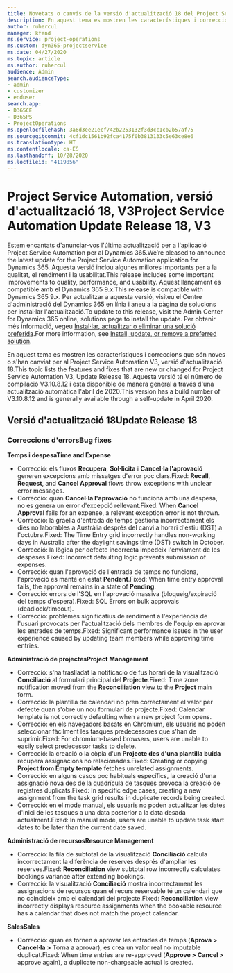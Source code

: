 ```yaml
---
title: Novetats o canvis de la versió d'actualització 18 del Project Service Automation, V3
description: En aquest tema es mostren les característiques i correccions disponibles al Project Service Automation V3, versió d'actualització 18.
author: ruhercul
manager: kfend
ms.service: project-operations
ms.custom: dyn365-projectservice
ms.date: 04/27/2020
ms.topic: article
ms.author: ruhercul
audience: Admin
search.audienceType:
- admin
- customizer
- enduser
search.app:
- D365CE
- D365PS
- ProjectOperations
ms.openlocfilehash: 3a6d3ee21ecf742b2253132f3d3cc1cb2b57af75
ms.sourcegitcommit: 4cf1dc1561b92fca4175f0b3813133c5e63ce8e6
ms.translationtype: HT
ms.contentlocale: ca-ES
ms.lasthandoff: 10/28/2020
ms.locfileid: "4119856"
---
```

# <a name="project-service-automation-update-release-18-v3"></a><span data-ttu-id="91357-103">Project Service Automation, versió d'actualització 18, V3</span><span class="sxs-lookup"><span data-stu-id="91357-103">Project Service Automation Update Release 18, V3</span></span>

<span data-ttu-id="91357-104">Estem encantats d'anunciar-vos l'última actualització per a l'aplicació Project Service Automation per al Dynamics 365.</span><span class="sxs-lookup"><span data-stu-id="91357-104">We’re pleased to announce the latest update for the Project Service Automation application for Dynamics 365.</span></span> <span data-ttu-id="91357-105">Aquesta versió inclou algunes millores importants per a la qualitat, el rendiment i la usabilitat.</span><span class="sxs-lookup"><span data-stu-id="91357-105">This release includes some important improvements to quality, performance, and usability.</span></span> <span data-ttu-id="91357-106">Aquest llançament és compatible amb el Dynamics 365 9.x.</span><span class="sxs-lookup"><span data-stu-id="91357-106">This release is compatible with Dynamics 365 9.x.</span></span> <span data-ttu-id="91357-107">Per actualitzar a aquesta versió, visiteu el Centre d'administració del Dynamics 365 en línia i aneu a la pàgina de solucions per instal·lar l'actualització.</span><span class="sxs-lookup"><span data-stu-id="91357-107">To update to this release, visit the Admin Center for Dynamics 365 online, solutions page to install the update.</span></span> <span data-ttu-id="91357-108">Per obtenir més informació, vegeu [Instal·lar, actualitzar o eliminar una solució preferida](https://docs.microsoft.com/power-platform/admin/install-remove-preferred-solution).</span><span class="sxs-lookup"><span data-stu-id="91357-108">For more information, see [Install, update, or remove a preferred solution](https://docs.microsoft.com/power-platform/admin/install-remove-preferred-solution).</span></span>

<span data-ttu-id="91357-109">En aquest tema es mostren les característiques i correccions que són noves o s'han canviat per al Project Service Automation V3, versió d'actualització 18.</span><span class="sxs-lookup"><span data-stu-id="91357-109">This topic lists the features and fixes that are new or changed for Project Service Automation V3, Update Release 18.</span></span> <span data-ttu-id="91357-110">Aquesta versió té el número de compilació V3.10.8.12 i està disponible de manera general a través d'una actualització automàtica l'abril de 2020.</span><span class="sxs-lookup"><span data-stu-id="91357-110">This version has a build number of V3.10.8.12 and is generally available through a self-update in April 2020.</span></span>

## <a name="update-release-18"></a><span data-ttu-id="91357-111">Versió d'actualització 18</span><span class="sxs-lookup"><span data-stu-id="91357-111">Update Release 18</span></span>

### <a name="bug-fixes"></a><span data-ttu-id="91357-112">Correccions d'errors</span><span class="sxs-lookup"><span data-stu-id="91357-112">Bug fixes</span></span>

<span data-ttu-id="91357-113">**Temps i despesa**</span><span class="sxs-lookup"><span data-stu-id="91357-113">**Time and Expense**</span></span>

- <span data-ttu-id="91357-114">Correcció: els fluxos **Recupera**, **Sol·licita** i **Cancel·la l'aprovació** generen excepcions amb missatges d'error poc clars.</span><span class="sxs-lookup"><span data-stu-id="91357-114">Fixed: **Recall**, **Request**, and **Cancel Approval** flows throw exceptions with unclear error messages.</span></span>
- <span data-ttu-id="91357-115">Correcció: quan **Cancel·la l'aprovació** no funciona amb una despesa, no es genera un error d'excepció rellevant.</span><span class="sxs-lookup"><span data-stu-id="91357-115">Fixed: When **Cancel Approval** fails for an expense, a relevant exception error is not thrown.</span></span>
- <span data-ttu-id="91357-116">Correcció: la graella d'entrada de temps gestiona incorrectament els dies no laborables a Austràlia després del canvi a horari d'estiu (DST) a l'octubre.</span><span class="sxs-lookup"><span data-stu-id="91357-116">Fixed: The Time Entry grid incorrectly handles non-working days in Australia after the daylight savings time (DST) switch in October.</span></span>
- <span data-ttu-id="91357-117">Correcció: la lògica per defecte incorrecta impedeix l'enviament de les despeses.</span><span class="sxs-lookup"><span data-stu-id="91357-117">Fixed: Incorrect defaulting logic prevents submission of expenses.</span></span>
- <span data-ttu-id="91357-118">Correcció: quan l'aprovació de l'entrada de temps no funciona, l'aprovació es manté en estat **Pendent**.</span><span class="sxs-lookup"><span data-stu-id="91357-118">Fixed: When time entry approval fails, the approval remains in a state of **Pending**.</span></span>
- <span data-ttu-id="91357-119">Correcció: errors de l'SQL en l'aprovació massiva (bloqueig/expiració del temps d'espera).</span><span class="sxs-lookup"><span data-stu-id="91357-119">Fixed: SQL Errors on bulk approvals (deadlock/timeout).</span></span>
- <span data-ttu-id="91357-120">Correcció: problemes significatius de rendiment a l'experiència de l'usuari provocats per l'actualització dels membres de l'equip en aprovar les entrades de temps.</span><span class="sxs-lookup"><span data-stu-id="91357-120">Fixed: Significant performance issues in the user experience caused by updating team members while approving time entries.</span></span>

<span data-ttu-id="91357-121">**Administració de projectes**</span><span class="sxs-lookup"><span data-stu-id="91357-121">**Project Management**</span></span>

- <span data-ttu-id="91357-122">Correcció: s'ha traslladat la notificació de fus horari de la visualització **Conciliació** al formulari principal del **Projecte**.</span><span class="sxs-lookup"><span data-stu-id="91357-122">Fixed: Time zone notification moved from the **Reconciliation** view to the **Project** main form.</span></span>
- <span data-ttu-id="91357-123">Correcció: la plantilla de calendari no pren correctament el valor per defecte quan s'obre un nou formulari de projecte.</span><span class="sxs-lookup"><span data-stu-id="91357-123">Fixed: Calendar template is not correctly defaulting when a new project form opens.</span></span>
- <span data-ttu-id="91357-124">Correcció: en els navegadors basats en Chromium, els usuaris no poden seleccionar fàcilment les tasques predecessores que s'han de suprimir.</span><span class="sxs-lookup"><span data-stu-id="91357-124">Fixed: For chromium-based browsers, users are unable to easily select predecessor tasks to delete.</span></span>
- <span data-ttu-id="91357-125">Correcció: la creació o la còpia d'un **Projecte des d'una plantilla buida** recupera assignacions no relacionades.</span><span class="sxs-lookup"><span data-stu-id="91357-125">Fixed: Creating or copying **Project from Empty template** fetches unrelated assignments.</span></span>
- <span data-ttu-id="91357-126">Correcció: en alguns casos poc habituals específics, la creació d'una assignació nova des de la quadrícula de tasques provoca la creació de registres duplicats.</span><span class="sxs-lookup"><span data-stu-id="91357-126">Fixed: In specific edge cases, creating a new assignment from the task grid results in duplicate records being created.</span></span>
- <span data-ttu-id="91357-127">Correcció: en el mode manual, els usuaris no poden actualitzar les dates d'inici de les tasques a una data posterior a la data desada actualment.</span><span class="sxs-lookup"><span data-stu-id="91357-127">Fixed: In manual mode, users are unable to update task start dates to be later than the current date saved.</span></span>

<span data-ttu-id="91357-128">**Administració de recursos**</span><span class="sxs-lookup"><span data-stu-id="91357-128">**Resource Management**</span></span>

- <span data-ttu-id="91357-129">Correcció: la fila de subtotal de la visualització **Conciliació** calcula incorrectament la diferència de reserves després d'ampliar les reserves.</span><span class="sxs-lookup"><span data-stu-id="91357-129">Fixed: **Reconciliation** view subtotal row incorrectly calculates bookings variance after extending bookings.</span></span>
- <span data-ttu-id="91357-130">Correcció: la visualització **Conciliació** mostra incorrectament les assignacions de recursos quan el recurs reservable té un calendari que no coincideix amb el calendari del projecte.</span><span class="sxs-lookup"><span data-stu-id="91357-130">Fixed: **Reconciliation** view incorrectly displays resource assignments when the bookable resource has a calendar that does not match the project calendar.</span></span>

<span data-ttu-id="91357-131">**Sales**</span><span class="sxs-lookup"><span data-stu-id="91357-131">**Sales**</span></span>

- <span data-ttu-id="91357-132">Correcció: quan es tornen a aprovar les entrades de temps (**Aprova > Cancel·la >** Torna a aprovar), es crea un valor real no imputable duplicat.</span><span class="sxs-lookup"><span data-stu-id="91357-132">Fixed: When time entries are re-approved (**Approve > Cancel >** approve again), a duplicate non-chargeable actual is created.</span></span>
